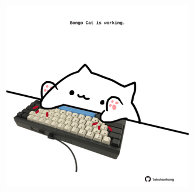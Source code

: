 <!-- built at 09/03/2025, 02:13:40 UTC -->
<p align="center">
  <img width="500" height="500" src="./ReadmeImage.svg">
</p>
